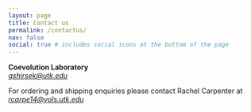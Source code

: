 ```yaml
---
layout: page
title: Contact us
permalink: /contactus/
nav: false
social: true # includes social icons at the bottom of the page
---
```


<b> Coevolution Laboratory </b> <br>
<i class="fa fa-envelope"></i> <em> gshirsek@utk.edu </em> 


For ordering and shipping enquiries please contact Rachel Carpenter at 
<i class="fa fa-envelope"></i> <em>rcarpe14@vols.utk.edu</em>

